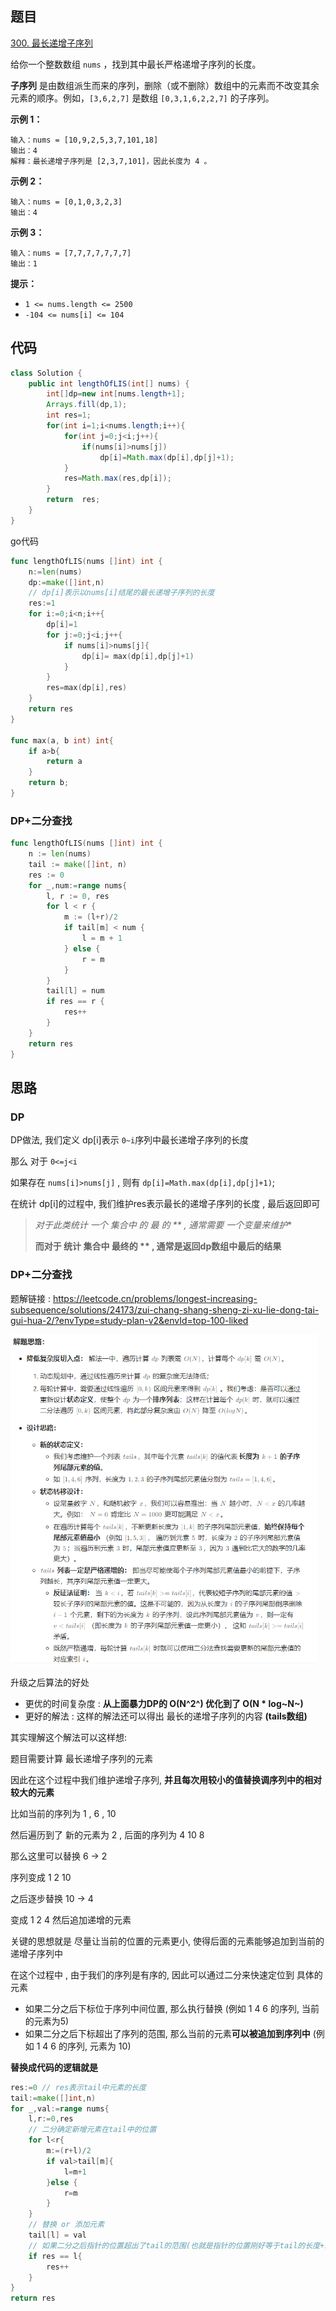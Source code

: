 ## 题目

[300. 最长递增子序列](https://leetcode.cn/problems/longest-increasing-subsequence/)

给你一个整数数组 `nums` ，找到其中最长严格递增子序列的长度。

**子序列** 是由数组派生而来的序列，删除（或不删除）数组中的元素而不改变其余元素的顺序。例如，`[3,6,2,7]` 是数组 `[0,3,1,6,2,2,7]` 的子序列。

**示例 1：**

```
输入：nums = [10,9,2,5,3,7,101,18]
输出：4
解释：最长递增子序列是 [2,3,7,101]，因此长度为 4 。
```

**示例 2：**

```
输入：nums = [0,1,0,3,2,3]
输出：4
```

**示例 3：**

```
输入：nums = [7,7,7,7,7,7,7]
输出：1
```

 

**提示：**

- `1 <= nums.length <= 2500`
- `-104 <= nums[i] <= 104`

## 代码

```java
class Solution {
    public int lengthOfLIS(int[] nums) {
        int[]dp=new int[nums.length+1];
        Arrays.fill(dp,1);
        int res=1;
        for(int i=1;i<nums.length;i++){
            for(int j=0;j<i;j++){
                if(nums[i]>nums[j])
                    dp[i]=Math.max(dp[i],dp[j]+1);
            }
            res=Math.max(res,dp[i]);
        }
        return  res;
    }
}
```

go代码

```go
func lengthOfLIS(nums []int) int {
    n:=len(nums)
    dp:=make([]int,n)
    // dp[i]表示以nums[i]结尾的最长递增子序列的长度
    res:=1
    for i:=0;i<n;i++{
        dp[i]=1
        for j:=0;j<i;j++{
            if nums[i]>nums[j]{
                dp[i]= max(dp[i],dp[j]+1)
            }
        }
        res=max(dp[i],res)
    }
    return res
}

func max(a, b int) int{
    if a>b{
        return a
    }
    return b;
}
```

### DP+二分查找



```go
func lengthOfLIS(nums []int) int {
    n := len(nums)
    tail := make([]int, n)
    res := 0
    for _,num:=range nums{
        l, r := 0, res
        for l < r {
            m := (l+r)/2
            if tail[m] < num {
                l = m + 1
            } else {
                r = m
            }
        }
        tail[l] = num
        if res == r {
            res++
        }
    }
    return res
}
```



## 思路

### DP

DP做法, 我们定义 dp[i]表示 `0~i`序列中最长递增子序列的长度 

那么 对于 `0<=j<i` 

如果存在 `nums[i]>nums[j]` , 则有 `dp[i]=Math.max(dp[i],dp[j]+1)`;

在统计 dp[i]的过程中, 我们维护res表示最长的递增子序列的长度 , 最后返回即可

> **对于此类统计 一个 集合中 的 最* 的 ** , 通常需要 一个变量来维护** 
>
> **而对于 统计 集合中 最终的 ** , 通常是返回dp数组中最后的结果**



###  DP+二分查找

题解链接 : https://leetcode.cn/problems/longest-increasing-subsequence/solutions/24173/zui-chang-shang-sheng-zi-xu-lie-dong-tai-gui-hua-2/?envType=study-plan-v2&envId=top-100-liked

<img src="assets/image-20240211114814438.png" style="zoom: 67%;" />

升级之后算法的好处 

- 更优的时间复杂度 :  **从上面暴力DP的 O(N^2^) 优化到了 O(N * log~N~)**
- 更好的解法 : 这样的解法还可以得出 最长的递增子序列的内容 **(tails数组)**

其实理解这个解法可以这样想: 

题目需要计算 最长递增子序列的元素

因此在这个过程中我们维护递增子序列, **并且每次用较小的值替换调序列中的相对较大的元素**

比如当前的序列为 1 , 6 , 10

然后遍历到了 新的元素为 2 , 后面的序列为 4 10 8

那么这里可以替换 6 -> 2

序列变成 1 2 10

之后逐步替换 10 -> 4

变成 1 2 4 然后追加递增的元素

关键的思想就是 尽量让当前的位置的元素更小, 使得后面的元素能够追加到当前的递增子序列中

在这个过程中 , 由于我们的序列是有序的, 因此可以通过二分来快速定位到 具体的元素

- 如果二分之后下标位于序列中间位置, 那么执行替换 (例如 1 4 6 的序列, 当前的元素为5)
- 如果二分之后下标超出了序列的范围, 那么当前的元素**可以被追加到序列中** (例如 1 4 6 的序列, 元素为 10)

**替换成代码的逻辑就是**

```go
res:=0 // res表示tail中元素的长度
tail:=make([]int,n)
for _,val:=range nums{
	l,r:=0,res
    // 二分确定新增元素在tail中的位置
    for l<r{
        m:=(r+l)/2
        if val>tail[m]{
            l=m+1
        }else {
            r=m
        }
    }
    // 替换 or 添加元素
    tail[l] = val
    // 如果二分之后指针的位置超出了tail的范围(也就是指针的位置刚好等于tail的长度+1, 说明此时执行的操作是新增操作, 长度++)
    if res == l{
        res++
    }
}
return res
```



